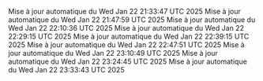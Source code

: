 Mise à jour automatique du Wed Jan 22 21:33:47 UTC 2025
Mise à jour automatique du Wed Jan 22 21:47:59 UTC 2025
Mise à jour automatique du Wed Jan 22 22:10:36 UTC 2025
Mise à jour automatique du Wed Jan 22 22:29:15 UTC 2025
Mise à jour automatique du Wed Jan 22 22:39:15 UTC 2025
Mise à jour automatique du Wed Jan 22 22:47:51 UTC 2025
Mise à jour automatique du Wed Jan 22 23:10:49 UTC 2025
Mise à jour automatique du Wed Jan 22 23:24:45 UTC 2025
Mise à jour automatique du Wed Jan 22 23:33:43 UTC 2025
